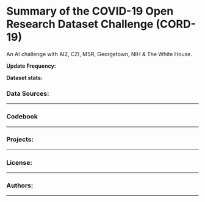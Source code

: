 # Summary of the COVID-19 Open Research Dataset Challenge (CORD-19)
An AI challenge with AI2, CZI, MSR, Georgetown, NIH & The White House. 

**Update Frequency:** 

**Dataset stats:** 

### Data Sources:
--------

### Codebook
------------


### Projects:
-------------

### License:
-------------

### Authors:
-------------
